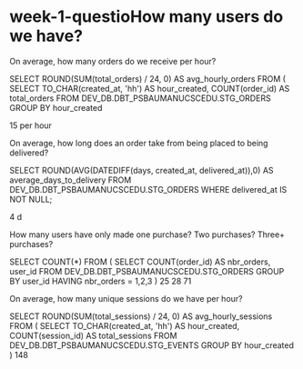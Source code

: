# week-1-questioHow many users do we have?

On average, how many orders do we receive per hour?

SELECT ROUND(SUM(total_orders) / 24, 0) AS avg_hourly_orders FROM 
(
  SELECT TO_CHAR(created_at, 'hh') AS hour_created,
  COUNT(order_id) AS total_orders
  FROM DEV_DB.DBT_PSBAUMANUCSCEDU.STG_ORDERS
  GROUP BY hour_created
  
  15 per hour

On average, how long does an order take from being placed to being delivered?

SELECT ROUND(AVG(DATEDIFF(days, created_at, delivered_at)),0) AS average_days_to_delivery
FROM DEV_DB.DBT_PSBAUMANUCSCEDU.STG_ORDERS
WHERE delivered_at IS NOT NULL;

4 d


How many users have only made one purchase? Two purchases? Three+ purchases?

SELECT COUNT(*) FROM (
    SELECT COUNT(order_id) AS nbr_orders, user_id
    FROM DEV_DB.DBT_PSBAUMANUCSCEDU.STG_ORDERS
    GROUP BY user_id
    HAVING nbr_orders = 1,2,3
)
25
28
71

On average, how many unique sessions do we have per hour?

SELECT ROUND(SUM(total_sessions) / 24, 0) AS avg_hourly_sessions FROM 
(
  SELECT TO_CHAR(created_at, 'hh') AS hour_created,
  COUNT(session_id) AS total_sessions
  FROM DEV_DB.DBT_PSBAUMANUCSCEDU.STG_EVENTS
  GROUP BY hour_created
) 
148

